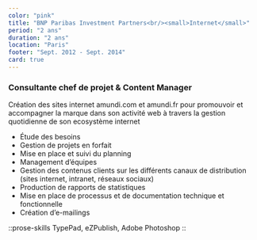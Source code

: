 ```yaml
---
color: "pink"
title: "BNP Paribas Investment Partners<br/><small>Internet</small>"
period: "2 ans"
duration: "2 ans"
location: "Paris"
footer: "Sept. 2012 - Sept. 2014"
card: true
---
```


### Consultante chef de projet & Content Manager

Création des sites internet amundi.com et amundi.fr pour promouvoir et accompagner la marque dans son activité web à travers la gestion quotidienne de son ecosystème internet

- Étude des besoins
- Gestion de projets en forfait
- Mise en place et suivi du planning
- Management d’équipes
- Gestion des contenus clients sur les différents canaux de distribution (sites internet, intranet, réseaux sociaux)
- Production de rapports de statistiques
- Mise en place de processus et de documentation technique et fonctionnelle
- Création d’e-mailings

::prose-skills
TypePad, eZPublish, Adobe Photoshop
::